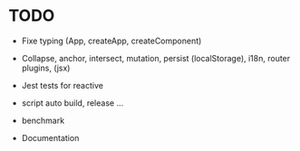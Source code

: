 # TODO

- Fixe typing (App, createApp, createComponent)

- Collapse, anchor, intersect, mutation, persist (localStorage), i18n, router plugins, (jsx)
- Jest tests for reactive
- script auto build, release ...
- benchmark
- Documentation
